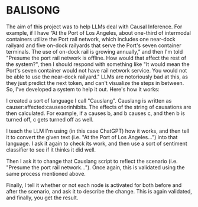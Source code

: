# BALISONG
The aim of this project was to help LLMs deal with Causal Inference. For example, if I have “At the Port of Los Angeles, about one-third of intermodal containers utilize the Port rail network, which includes one near-dock railyard and five on-dock railyards that serve the Port's seven container terminals. The use of on-dock rail is growing annually,” and then I'm told "Presume the port rail network is offline. How would that affect the rest of the system?", then I should respond with something like "It would mean the Port's seven container would not have rail network service. You would not be able to use the near-dock railyard." LLMs are notoriously bad at this, as they just predict the next token, and can't visualize the steps in between. So, I've developed a system to help it out. Here's how it works:  

I created a sort of language I call "Causlang". Causlang is written as causer:affected:causesorinhibits. The effects of the string of causations are then calculated. For example, if a causes b, and b causes c, and then b is turned off, c gets turned off as well.  

I teach the LLM I'm using (in this case ChatGPT) how it works, and then tell it to convert the given text (i.e. "At the Port of Los Angeles...") into that language. I ask it again to check its work, and then use a sort of sentiment classifier to see if it thinks it did well.  

Then I ask it to change that Causlang script to reflect the scenario (i.e. "Presume the port rail network..."). Once again, this is validated using the same process mentioned above.  

Finally, I tell it whether or not each node is activated for both before and after the scenario, and ask it to describe the change. This is again validated, and finally, you get the result.

